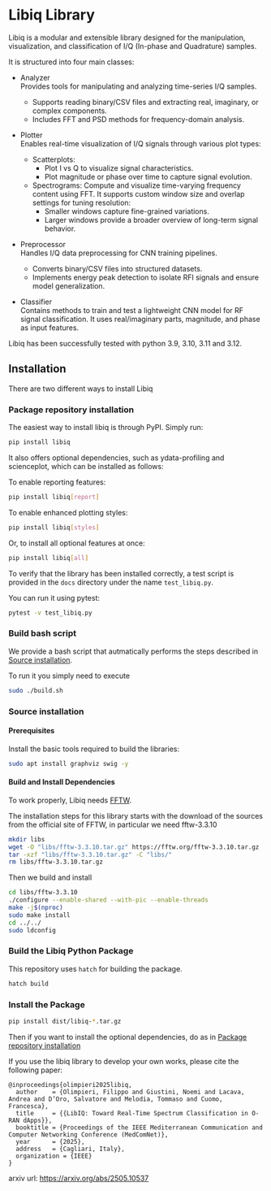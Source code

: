 # Libiq Library


Libiq is a modular and extensible library designed for the manipulation, visualization, and classification of I/Q (In-phase and Quadrature) samples.

It is structured into four main classes:

- Analyzer  
  Provides tools for manipulating and analyzing time-series I/Q samples.  
  - Supports reading binary/CSV files and extracting real, imaginary, or complex components.  
  - Includes FFT and PSD methods for frequency-domain analysis.

- Plotter  
   Enables real-time visualization of I/Q signals through various plot types:  
  - Scatterplots:
    - Plot I vs Q to visualize signal characteristics.
    - Plot magnitude or phase over time to capture signal evolution.
  - Spectrograms: Compute and visualize time-varying frequency content using FFT. It supports custom window size and overlap settings for tuning resolution:
      - Smaller windows capture fine-grained variations.
      - Larger windows provide a broader overview of long-term signal behavior.

- Preprocessor  
  Handles I/Q data preprocessing for CNN training pipelines.  
  - Converts binary/CSV files into structured datasets.  
  - Implements energy peak detection to isolate RFI signals and ensure model generalization.

- Classifier  
  Contains methods to train and test a lightweight CNN model for RF signal classification. It uses real/imaginary parts, magnitude, and phase as input features.

Libiq has been successfully tested with python 3.9, 3.10,  3.11 and 3.12.

## Installation

There are two different ways to install Libiq

### Package repository installation

The easiest way to install libiq is through PyPI. Simply run:

```bash
pip install libiq
```

It also offers optional dependencies, such as ydata-profiling and scienceplot, which can be installed as follows:

To enable reporting features:

```bash
pip install libiq[report]
```

To enable enhanced plotting styles:

```bash
pip install libiq[styles]
```

Or, to install all optional features at once:

```bash
pip install libiq[all]
```

To verify that the library has been installed correctly, a test script is provided in the `docs` directory under the name `test_libiq.py`.

You can run it using pytest:

```bash
pytest -v test_libiq.py
```

### Build bash script

We provide a bash script that autmatically performs the steps described in [Source installation](#source-installation).

To run it you simply need to execute

```bash
sudo ./build.sh
```

### Source installation

#### Prerequisites

Install the basic tools required to build the libraries:

```bash
sudo apt install graphviz swig -y
```

#### Build and Install Dependencies

To work properly, Libiq needs [FFTW](https://www.fftw.org/index.html).

The installation steps for this library starts with the download of the sources from the official site of FFTW, in particular we need fftw-3.3.10

```bash
mkdir libs
wget -O "libs/fftw-3.3.10.tar.gz" https://fftw.org/fftw-3.3.10.tar.gz
tar -xzf "libs/fftw-3.3.10.tar.gz" -C "libs/"
rm libs/fftw-3.3.10.tar.gz
```

Then we build and install

```bash
cd libs/fftw-3.3.10
./configure --enable-shared --with-pic --enable-threads
make -j$(nproc)
sudo make install
cd ../../
sudo ldconfig
```

### Build the Libiq Python Package

This repository uses `hatch` for building the package.

```bash
hatch build
```

### Install the Package

```bash
pip install dist/libiq-*.tar.gz
```

Then if you want to install the optional dependencies, do as in [Package repository installation](#package-repository-installation)

If you use the libiq library to develop your own works, please cite the following paper:

```
@inproceedings{olimpieri2025libiq,
  author    = {Olimpieri, Filippo and Giustini, Noemi and Lacava, Andrea and D’Oro, Salvatore and Melodia, Tommaso and Cuomo, Francesca},
  title     = {{LibIQ: Toward Real-Time Spectrum Classification in O-RAN dApps}},
  booktitle = {Proceedings of the IEEE Mediterranean Communication and Computer Networking Conference (MedComNet)},
  year      = {2025},
  address   = {Cagliari, Italy},
  organization = {IEEE}
}
```

arxiv url: https://arxiv.org/abs/2505.10537
